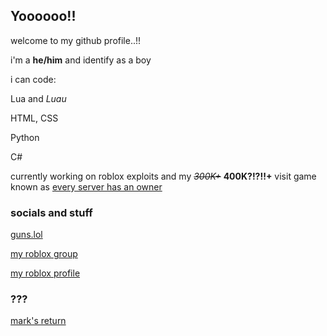 ## Yoooooo!!
welcome to my github profile..!!

i'm a **he/him** and identify as a boy

i can code:

Lua and *Luau*

HTML, CSS

Python

C#

currently working on roblox exploits and my ~~*300K+*~~ **400K?!?!!+** visit game known as [every server has an owner](https://www.roblox.com/games/18192691674/every-server-has-a-owner-remake)

### socials and stuff

[guns.lol](https://guns.lol/sneakytank5)

[my roblox group](https://www.roblox.com/communities/34503619/sneakytank5)

[my roblox profile](https://www.roblox.com/users/2430994819/profile)

### ???

[mark's return](https://replit.com/mark)


<!--
**sneakytank5lol/sneakytank5lol** is a ✨ _special_ ✨ repository because its `README.md` (this file) appears on your GitHub profile.

Here are some ideas to get you started:

- 🔭 I’m currently working on ...
- 🌱 I’m currently learning ...
- 👯 I’m looking to collaborate on ...
- 🤔 I’m looking for help with ...
- 💬 Ask me about ...
- 📫 How to reach me: ...
- 😄 Pronouns: ...
- ⚡ Fun fact: ...
-->
